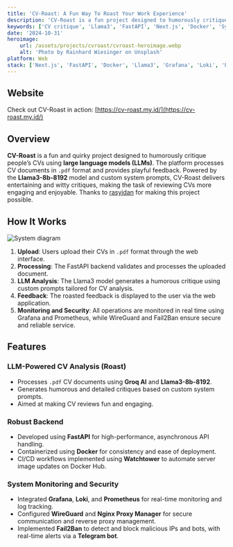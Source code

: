 ```yaml
---
title: 'CV-Roast: A Fun Way To Roast Your Work Experience'
description: 'CV-Roast is a fun project designed to humorously critique people’s CVs using a large language model (Llama3-8b-8192).'
keywords: ['CV critique', 'Llama3', 'FastAPI', 'Next.js', 'Docker', 'System Monitoring']
date: '2024-10-31'
heroimage:
    url: /assets/projects/cvroast/cvroast-heroimage.webp
    alt: 'Photo by Rainhard Wiesinger on Unsplash'
platform: Web
stack: ['Next.js', 'FastAPI', 'Docker', 'Llama3', 'Grafana', 'Loki', 'Prometheus', 'WireGuard', 'Portainer']
---
```

## Website

Check out CV-Roast in action:
[https://cv-roast.my.id/](https://cv-roast.my.id/)

## Overview

**CV-Roast** is a fun and quirky project designed to humorously critique people’s CVs using **large language models (LLMs)**. The platform processes CV documents in `.pdf` format and provides playful feedback. Powered by the **Llama3-8b-8192** model and custom system prompts, CV-Roast delivers entertaining and witty critiques, making the task of reviewing CVs more engaging and enjoyable. Thanks to [rasyidan](https://rsydn.tech) for making this project possible.


## How It Works

![System diagram](/assets/projects/cvroast/system-diagram.webp)

1. **Upload**: Users upload their CVs in `.pdf` format through the web interface.
2. **Processing**: The FastAPI backend validates and processes the uploaded document.
3. **LLM Analysis**: The Llama3 model generates a humorous critique using custom prompts tailored for CV analysis.
4. **Feedback**: The roasted feedback is displayed to the user via the web application.
5. **Monitoring and Security**: All operations are monitored in real time using Grafana and Prometheus, while WireGuard and Fail2Ban ensure secure and reliable service.

## Features

### LLM-Powered CV Analysis (Roast)
- Processes `.pdf` CV documents using **Groq AI** and **Llama3-8b-8192**.
- Generates humorous and detailed critiques based on custom system prompts.
- Aimed at making CV reviews fun and engaging.

### Robust Backend
- Developed using **FastAPI** for high-performance, asynchronous API handling.
- Containerized using **Docker** for consistency and ease of deployment.
- CI/CD workflows implemented using **Watchtower** to automate server image updates on Docker Hub.

### System Monitoring and Security
- Integrated **Grafana**, **Loki**, and **Prometheus** for real-time monitoring and log tracking.
- Configured **WireGuard** and **Nginx Proxy Manager** for secure communication and reverse proxy management.
- Implemented **Fail2Ban** to detect and block malicious IPs and bots, with real-time alerts via a **Telegram bot**.


